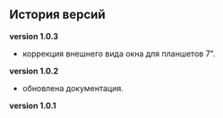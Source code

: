 <!-- cl-start -->
## История версий

**version 1.0.3**    
- коррекция внешнего вида окна для планшетов 7".    

**version 1.0.2**    
- обновлена документация.    

**version 1.0.1**    
<!-- cl-end -->
